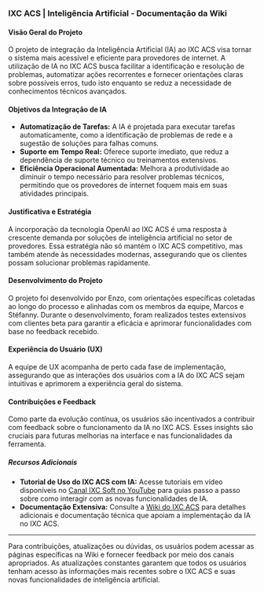 ### IXC ACS | Inteligência Artificial - Documentação da Wiki

#### Visão Geral do Projeto

O projeto de integração da Inteligência Artificial (IA) ao IXC ACS visa tornar o sistema mais acessível e eficiente para provedores de internet. A utilização de IA no IXC ACS busca facilitar a identificação e resolução de problemas, automatizar ações recorrentes e fornecer orientações claras sobre possíveis erros, tudo isto enquanto se reduz a necessidade de conhecimentos técnicos avançados.

#### Objetivos da Integração de IA

- **Automatização de Tarefas:** A IA é projetada para executar tarefas automaticamente, como a identificação de problemas de rede e a sugestão de soluções para falhas comuns.
- **Suporte em Tempo Real:** Oferece suporte imediato, que reduz a dependência de suporte técnico ou treinamentos extensivos.
- **Eficiência Operacional Aumentada:** Melhora a produtividade ao diminuir o tempo necessário para resolver problemas técnicos, permitindo que os provedores de internet foquem mais em suas atividades principais.

#### Justificativa e Estratégia

A incorporação da tecnologia OpenAI ao IXC ACS é uma resposta à crescente demanda por soluções de inteligência artificial no setor de provedores. Essa estratégia não só mantém o IXC ACS competitivo, mas também atende às necessidades modernas, assegurando que os clientes possam solucionar problemas rapidamente.

#### Desenvolvimento do Projeto

O projeto foi desenvolvido por Enzo, com orientações específicas coletadas ao longo do processo e alinhadas com os membros da equipe, Marcos e Stéfanny. Durante o desenvolvimento, foram realizados testes extensivos com clientes beta para garantir a eficácia e aprimorar funcionalidades com base no feedback recebido.

#### Experiência do Usuário (UX)

A equipe de UX acompanha de perto cada fase de implementação, assegurando que as interações dos usuários com a IA do IXC ACS sejam intuitivas e aprimorem a experiência geral do sistema.

#### Contribuições e Feedback

Como parte da evolução contínua, os usuários são incentivados a contribuir com feedback sobre o funcionamento da IA no IXC ACS. Esses insights são cruciais para futuras melhorias na interface e nas funcionalidades da ferramenta.

##### Recursos Adicionais

- **Tutorial de Uso do IXC ACS com IA:** Acesse tutoriais em vídeo disponíveis no [Canal IXC Soft no YouTube](https://youtube.com/@ixcsoft?si=ttPB4ZyUpmDKkwdx) para guias passo a passo sobre como interagir com as novas funcionalidades de IA.
- **Documentação Extensiva:** Consulte a [Wiki do IXC ACS](https://wikiacs.ixcsoft.com.br/) para detalhes adicionais e documentação técnica que apoiam a implementação da IA no IXC ACS.

---

Para contribuições, atualizações ou dúvidas, os usuários podem acessar as páginas específicas na Wiki e fornecer feedback por meio dos canais apropriados. As atualizações constantes garantem que todos os usuários tenham acesso às informações mais recentes sobre o IXC ACS e suas novas funcionalidades de inteligência artificial.